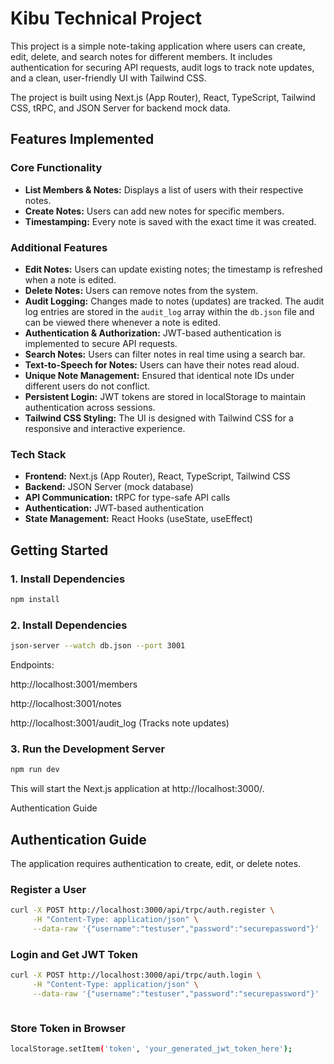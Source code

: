 # Kibu Technical Project

This project is a simple note-taking application where users can create, edit, delete, and search notes for different members. It includes authentication for securing API requests, audit logs to track note updates, and a clean, user-friendly UI with Tailwind CSS.

The project is built using Next.js (App Router), React, TypeScript, Tailwind CSS, tRPC, and JSON Server for backend mock data.

## Features Implemented

### Core Functionality
- **List Members & Notes:** Displays a list of users with their respective notes.
- **Create Notes:** Users can add new notes for specific members.
- **Timestamping:** Every note is saved with the exact time it was created.

### Additional Features
- **Edit Notes:** Users can update existing notes; the timestamp is refreshed when a note is edited.
- **Delete Notes:** Users can remove notes from the system.
- **Audit Logging:** Changes made to notes (updates) are tracked. The audit log entries are stored in the `audit_log` array within the `db.json` file and can be viewed there whenever a note is edited.
- **Authentication & Authorization:** JWT-based authentication is implemented to secure API requests.
- **Search Notes:** Users can filter notes in real time using a search bar.
- **Text-to-Speech for Notes:** Users can have their notes read aloud.
- **Unique Note Management:** Ensured that identical note IDs under different users do not conflict.
- **Persistent Login:** JWT tokens are stored in localStorage to maintain authentication across sessions.
- **Tailwind CSS Styling:** The UI is designed with Tailwind CSS for a responsive and interactive experience.

### Tech Stack
- **Frontend:** Next.js (App Router), React, TypeScript, Tailwind CSS
- **Backend:** JSON Server (mock database)
- **API Communication:** tRPC for type-safe API calls
- **Authentication:** JWT-based authentication
- **State Management:** React Hooks (useState, useEffect)

## Getting Started

### 1. Install Dependencies

```bash
npm install
```
### 2. Install Dependencies
```bash
json-server --watch db.json --port 3001

```
Endpoints:

http://localhost:3001/members

http://localhost:3001/notes

http://localhost:3001/audit_log (Tracks note updates)

### 3. Run the Development Server
```bash
npm run dev
```
This will start the Next.js application at http://localhost:3000/.

Authentication Guide
## Authentication Guide

The application requires authentication to create, edit, or delete notes.

### Register a User

```sh
curl -X POST http://localhost:3000/api/trpc/auth.register \
     -H "Content-Type: application/json" \
     --data-raw '{"username":"testuser","password":"securepassword"}'

```
### Login and Get JWT Token

```sh
curl -X POST http://localhost:3000/api/trpc/auth.login \
     -H "Content-Type: application/json" \
     --data-raw '{"username":"testuser","password":"securepassword"}'



```

### Store Token in Browser
```sh
localStorage.setItem('token', 'your_generated_jwt_token_here');

```
